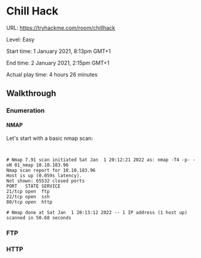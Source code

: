 # Chill Hack

URL: https://tryhackme.com/room/chillhack



Level: Easy



Start time: 1 January 2021, 8:13pm GMT+1


End time: 2 January 2021, 2:15pm GMT+1


Actual play time: 4 hours 26 minutes


## Walkthrough

### Enumeration


#### NMAP


Let's start with a basic nmap scan:

```# nmap -T4 -p- -oN 01_nmap 10.10.183.96


# Nmap 7.91 scan initiated Sat Jan  1 20:12:21 2022 as: nmap -T4 -p- -oN 01_nmap 10.10.183.96
Nmap scan report for 10.10.183.96
Host is up (0.059s latency).
Not shown: 65532 closed ports
PORT   STATE SERVICE
21/tcp open  ftp
22/tcp open  ssh
80/tcp open  http

# Nmap done at Sat Jan  1 20:13:12 2022 -- 1 IP address (1 host up) scanned in 50.68 seconds
```







### FTP


### HTTP



